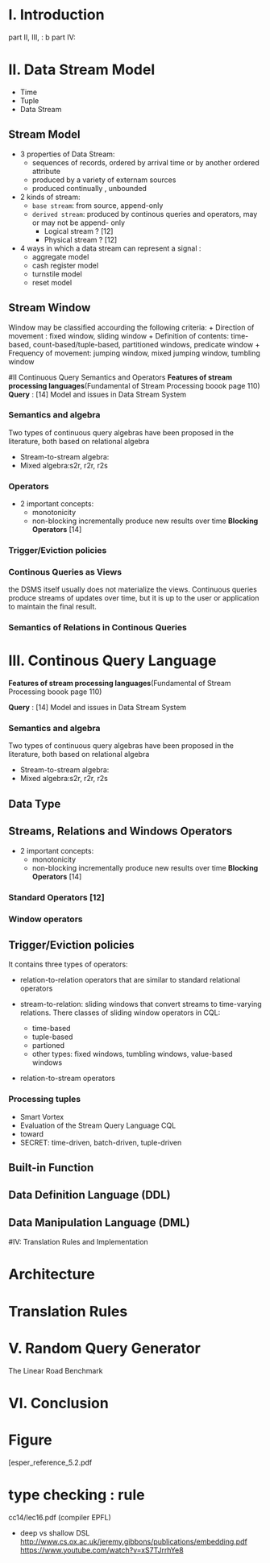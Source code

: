  
# I. Introduction



part II, III, : b
part IV: 

# II. Data Stream Model
- Time
- Tuple
- Data Stream

## Stream Model
- 3 properties of Data Stream: 
    + sequences of records, ordered by arrival time or by another ordered attribute
    + produced by a variety of externam sources
    + produced continually , unbounded
- 2 kinds of stream: 
    + `base stream`: from source, append-only 
    + `derived stream`: produced by continous queries and operators, may or may not be append- only
        * Logical stream ? [12]
        * Physical stream ? [12]
- 4  ways in which a data stream can represent a signal :
    + aggregate model
    + cash register model
    + turnstile model
    + reset model

## Stream Window
Window may be classified accourding the following criteria:
    + Direction of movement : fixed window, sliding window
    + Definition of contents: time-based, count-based/tuple-based, partitioned windows, predicate window
    + Frequency of movement: jumping window, mixed jumping window, tumbling window



#II Continuous Query Semantics and Operators
**Features of stream processing languages**(Fundamental of Stream Processing boook page 110)
**Query** : [14] Model and issues in Data Stream System


### Semantics and algebra
Two types of continuous query algebras have been proposed in the literature, both based on relational algebra
- Stream-to-stream algebra:
- Mixed algebra:s2r, r2r, r2s

### Operators
- 2 important concepts:
    + monotonicity
    + non-blocking
incrementally produce new results over time
**Blocking Operators** [14]


### Trigger/Eviction policies

### Continous Queries as Views
the DSMS itself usually does not materialize the views. Continuous queries produce streams of updates over time, but it is up to the user or application to maintain the final result.
### Semantics of Relations in Continous Queries


# III. Continous Query Language
**Features of stream processing languages**(Fundamental of Stream Processing boook page 110)

**Query** : [14] Model and issues in Data Stream System

### Semantics and algebra
Two types of continuous query algebras have been proposed in the literature, both based on relational algebra
- Stream-to-stream algebra:
- Mixed algebra:s2r, r2r, r2s
## Data Type
## Streams, Relations and Windows Operators
- 2 important concepts:
    + monotonicity
    + non-blocking
incrementally produce new results over time
**Blocking Operators** [14]

### Standard Operators [12]
### Window operators
## Trigger/Eviction policies
It contains three types of operators: 
- relation-to-relation operators that are similar to standard relational operators

- stream-to-relation: sliding windows that convert streams to time-varying relations. There classes of sliding window operators in CQL:
    + time-based
    + tuple-based
    + partioned
    + other types: fixed windows, tumbling windows, value-based windows

- relation-to-stream operators

### Processing tuples
- Smart Vortex
- Evaluation of the Stream Query Language CQL
- toward 
- SECRET: time-driven, batch-driven, tuple-driven

## Built-in Function

## Data Definition Language (DDL)

## Data Manipulation Language (DML)

#IV: Translation Rules and Implementation
# Architecture

# Translation Rules

# V. Random Query Generator

The Linear Road Benchmark


# VI. Conclusion



# Figure
[esper_reference_5.2.pdf

# type checking : rule
cc14/lec16.pdf (compiler EPFL)


- deep vs shallow DSL
	http://www.cs.ox.ac.uk/jeremy.gibbons/publications/embedding.pdf
	https://www.youtube.com/watch?v=xS7TJrrhYe8